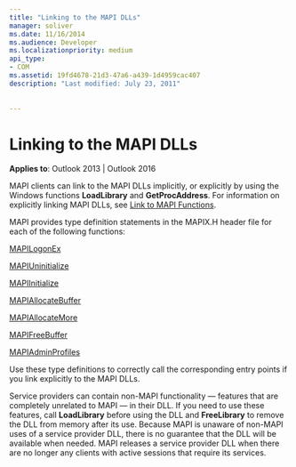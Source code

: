 ```yaml
---
title: "Linking to the MAPI DLLs"
manager: soliver
ms.date: 11/16/2014
ms.audience: Developer
ms.localizationpriority: medium
api_type:
- COM
ms.assetid: 19fd4678-21d3-47a6-a439-1d4959cac407
description: "Last modified: July 23, 2011"
 
 
---
```


# Linking to the MAPI DLLs

  
  
**Applies to**: Outlook 2013 | Outlook 2016 
  
MAPI clients can link to the MAPI DLLs implicitly, or explicitly by using the Windows functions **LoadLibrary** and **GetProcAddress**. For information on explicitly linking MAPI DLLs, see [Link to MAPI Functions](how-to-link-to-mapi-functions.md).
  
MAPI provides type definition statements in the MAPIX.H header file for each of the following functions:
  
[MAPILogonEx](mapilogonex.md)
  
[MAPIUninitialize](mapiuninitialize.md)
  
[MAPIInitialize](mapiinitialize.md)
  
[MAPIAllocateBuffer](mapiallocatebuffer.md)
  
[MAPIAllocateMore](mapiallocatemore.md)
  
[MAPIFreeBuffer](mapifreebuffer.md)
  
[MAPIAdminProfiles](mapiadminprofiles.md)
  
Use these type definitions to correctly call the corresponding entry points if you link explicitly to the MAPI DLLs.
  
Service providers can contain non-MAPI functionality — features that are completely unrelated to MAPI — in their DLL. If you need to use these features, call **LoadLibrary** before using the DLL and **FreeLibrary** to remove the DLL from memory after its use. Because MAPI is unaware of non-MAPI uses of a service provider DLL, there is no guarantee that the DLL will be available when needed. MAPI releases a service provider DLL when there are no longer any clients with active sessions that require its services. 
  

